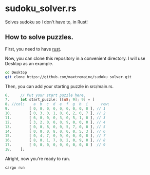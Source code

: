 # sudoku_solver.rs

Solves sudoku so I don't have to, in Rust!

## How to solve puzzles.

First, you need to have [rust](https://www.rust-lang.org/).

Now, you can clone this repository in a convenient directory. I will use Desktop as an example.

```sh
cd Desktop
git clone https://github.com/maxtremaine/sudoku_solver.git
```

Then, you can add your starting puzzle in src/main.rs.

```rs
6.     // Put your start puzzle here.
7.     let start_puzzle: [[u8; 9]; 9] = [
8. //col:    a  b  c  d  e  f  g  h  i      row:
9.         [ 0, 0, 0, 0, 0, 0, 0, 0, 0 ], // 1
10.        [ 0, 3, 0, 1, 0, 6, 2, 0, 7 ], // 2
11.        [ 6, 0, 0, 0, 3, 0, 5, 1, 0 ], // 3
12.        [ 3, 2, 0, 0, 0, 9, 0, 0, 0 ], // 4
13.        [ 0, 0, 8, 0, 0, 5, 7, 0, 0 ], // 5
14.        [ 0, 0, 0, 8, 0, 0, 0, 5, 3 ], // 6
15.        [ 0, 4, 7, 0, 9, 0, 0, 0, 8 ], // 7
16.        [ 8, 0, 1, 7, 0, 2, 0, 9, 0 ], // 8
17.        [ 0, 0, 0, 0, 0, 0, 0, 0, 0 ]  // 9
18.    ];
```

Alright, now you're ready to run.

```sh
cargo run
```